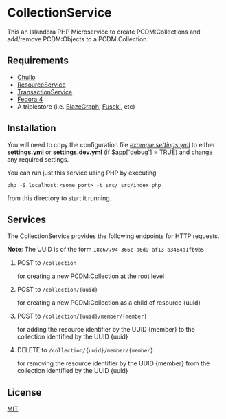 # CollectionService

This an Islandora PHP Microservice to create PCDM:Collections and add/remove PCDM:Objects to a PCDM:Collection.

## Requirements

* [Chullo](https://github.com/Islandora-CLAW/chullo)
* [ResourceService](../ResourceService)
* [TransactionService](../TransactionService)
* [Fedora 4](https://github.com/fcrepo4/fcrepo4)
* A triplestore (i.e. [BlazeGraph](https://www.blazegraph.com/download/), [Fuseki](https://jena.apache.org/documentation/fuseki2/), etc)

## Installation

You will need to copy the configuration file [_example.settings.yml_](config/example.settings.yml) to either **settings.yml** or **settings.dev.yml** (if $app['debug'] = TRUE) and change any required settings.

You can run just this service using PHP by executing 

```
php -S localhost:<some port> -t src/ src/index.php
```
from this directory to start it running.

## Services

The CollectionService provides the following endpoints for HTTP requests. 

**Note**: The UUID is of the form `18c67794-366c-a6d9-af13-b3464a1fb9b5`

1. POST to `/collection`

    for creating a new PCDM:Collection at the root level

2. POST to `/collection/{uuid}`

    for creating a new PCDM:Collection as a child of resource {uuid}
    
2. POST to `/collection/{uuid}/member/{member}`

    for adding the resource identifier by the UUID {member} to the collection identified by the UUID {uuid}
    
2. DELETE to `/collection/{uuid}/member/{member}`

    for removing the resource identifier by the UUID {member} from the collection identified by the UUID {uuid}

## License

[MIT](https://opensource.org/licenses/MIT)
